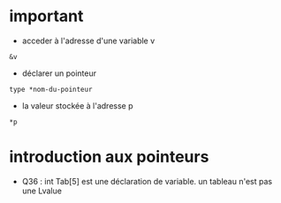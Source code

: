 # important
- acceder à l'adresse d'une variable v
```
&v
```
- déclarer un pointeur
```
type *nom-du-pointeur
```
- la valeur stockée à l'adresse p
```
*p
```
# introduction aux pointeurs
- Q36 : int Tab[5] est une déclaration de variable. un tableau n'est pas une Lvalue


